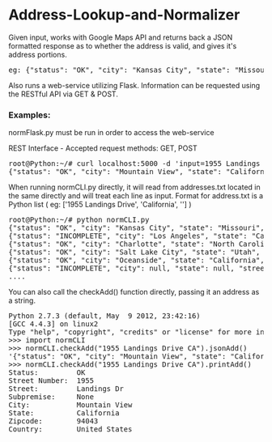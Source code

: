 Address-Lookup-and-Normalizer
=============================

Given input, works with Google Maps API and returns back a JSON formatted response as to whether the address is valid, and gives it's address portions.
<pre>
eg: {"status": "OK", "city": "Kansas City", "state": "Missouri", "street": "Broadway", "street_number": "600", "country": "United States", "subpremise": "400", "zipcode": "64105"}
</pre>

Also runs a web-service utilizing Flask. Information can be requested using the RESTful API via GET & POST.

<h3>Examples:</h3>

normFlask.py must be run in order to access the web-service

REST Interface - Accepted request methods: GET, POST
<pre>
root@Python:~/# curl localhost:5000 -d 'input=1955 Landings Drive CA'
{"status": "OK", "city": "Mountain View", "state": "California", "street": "Landings Dr", "street_number": "1955", "country": "United States", "subpremise": null, "zipcode": "94043"}
</pre>

When running normCLI.py directly, it will read from addresses.txt located in the same directly and will treat each line as input. Format for address.txt is a Python list ( eg: ['1955 Landings Drive', 'California', ''] )
<pre>
root@Python:~/# python normCLI.py
{"status": "OK", "city": "Kansas City", "state": "Missouri", "street": "Broadway", "street_number": "600", "country": "United States", "subpremise": "400", "zipcode": "64105"}
{"status": "INCOMPLETE", "city": "Los Angeles", "state": "California", "street": null, "street_number": null, "country": "United States", "subpremise": null, "zipcode": "90001"}
{"status": "OK", "city": "Charlotte", "state": "North Carolina", "street": "South Blvd", "street_number": "1900", "country": "United States", "subpremise": "304", "zipcode": "28203"}
{"status": "OK", "city": "Salt Lake City", "state": "Utah", "street": "Olympus View Dr", "street_number": "4217", "country": "United States", "subpremise": null, "zipcode": "84124"}
{"status": "OK", "city": "Oceanside", "state": "California", "street": "Serene Rd", "street_number": "1472", "country": "United States", "subpremise": null, "zipcode": "92057"}
{"status": "INCOMPLETE", "city": null, "state": null, "street": null, "street_number": null, "country": "Colombia", "subpremise": null, "zipcode": null}
....
</pre>

You can also call the checkAdd() function directly, passing it an address as a string.
<pre>
Python 2.7.3 (default, May  9 2012, 23:42:16)
[GCC 4.4.3] on linux2
Type "help", "copyright", "credits" or "license" for more information.
>>> import normCLI
>>> normCLI.checkAdd("1955 Landings Drive CA").jsonAdd()
'{"status": "OK", "city": "Mountain View", "state": "California", "street": "Landings Dr", "street_number": "1955", "country": "United States", "subpremise": null, "zipcode": "94043"}'
>>> normCLI.checkAdd("1955 Landings Drive CA").printAdd()
Status:         OK
Street Number:  1955
Street:         Landings Dr
Subpremise:     None
City:           Mountain View
State:          California
Zipcode:        94043
Country:        United States
</pre>